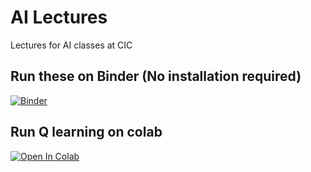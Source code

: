 # AI Lectures
Lectures for AI classes at CIC

## Run these on Binder (No installation required)
[![Binder](https://mybinder.org/badge_logo.svg)](https://mybinder.org/v2/gh/Ridhwanluthra/ai_lectures/master)

## Run Q learning on colab
[![Open In Colab](https://colab.research.google.com/assets/colab-badge.svg)](https://colab.research.google.com/github/Ridhwanluthra/ai_lectures/blob/master/qlearning.ipynb)
